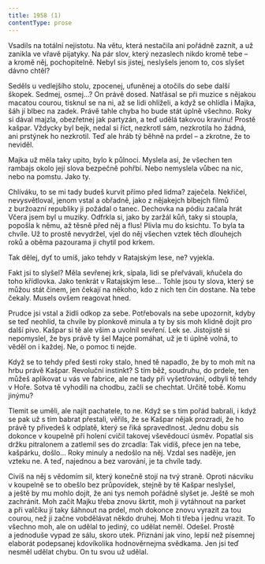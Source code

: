 ```yaml
---
title: 1958 (1)
contentType: prose
---
```


<section>

Vsadils na totální nejistotu. Na větu, která nestačila ani pořádně zaznít, a už zanikla ve vřavě pijatyky. Na pár slov, který nezaslech nikdo kromě tebe – a kromě něj, pochopitelně. Nebyl sis jistej, neslyšels jenom to, cos slyšet dávno chtěl?

Seděls u vedlejšího stolu, zpocenej, ufuněnej a otočils do sebe další škopek. Sedmej, osmej…? On právě dosed. Natřásal se při muzice s nějakou macatou courou, tisknul se na ni, až se lidi ohlíželi, a když se ohlídla i Majka, šáh jí blbec na zadek. Právě tahle chyba ho bude stát úplně všechno. Roky si dával majzla, obezřetnej jak partyzán, a teď udělá takovou kravinu! Prostě kašpar. Vždycky byl bejk, nedal si říct, nezkrotl sám, nezkrotila ho žádná, ani prstýnek ho nezkrotil. Teď ale hráb tý běhně na prdel – a zkrotne, že to neviděl.

Majka už měla taky upito, bylo k půlnoci. Myslela asi, že všechen ten rambajs okolo její slova bezpečně pohřbí. Nebo nemyslela vůbec na nic, nebo na pomstu. Jako ty.

Chlíváku, to se mi tady budeš kurvit přímo před lidma? zaječela. Nekřičel, nevysvětloval, jenom vstal a obřadně, jako z nějakejch blbejch filmů z buržoazní republiky ji požádal o tanec. Dechovka na pódiu začala hrát Včera jsem byl u muziky. Odfrkla si, jako by zaržál kůň, taky si stoupla, popošla k němu, až těsně před něj a flus! Plivla mu do ksichtu. To byla ta chvíle. Už to prostě nevydržel, vjel do něj všechen vztek těch dlouhejch roků a oběma pazourama ji chytil pod krkem.

Tak dělej, dyť to umíš, jako tehdy v Ratajským lese, ne? vyjekla.

Fakt jsi to slyšel? Měla sevřenej krk, sípala, lidi se přeřvávali, kňučela do toho křídlovka. Jako tenkrát v Ratajským lese… Tohle jsou ty slova, který se můžou stát činem, jen čekají na někoho, kdo z nich ten čin dostane. Na tebe čekaly. Musels ovšem reagovat hned.

Prudce jsi vstal a židli odkop za sebe. Potřebovals na sebe upozornit, kdyby se teď neohlíd, ta chvíle by plonkově minula a ty by sis moh klidně dojít pro další pivo. Kašpar si tě ale všim a uvolnil sevření. Lek se. Jistojistě si nepomyslel, že bys právě ty šel Majce pomáhat, už je ti úplně volná, to věděl on i každej. Ne, o pomoc ti nejde.

Když se to tehdy před šesti roky stalo, hned tě napadlo, že by to moh mít na hrbu právě Kašpar. Revoluční instinkt? S tím běž, soudruhu, do prdele, ten můžeš aplikovat u vás ve fabrice, ale ne tady při vyšetřování, odbyli tě tehdy v Hoře. Sotva tě vyhodili na chodbu, začli se chechtat. Určitě tobě. Komu jinýmu?

Tlemit se uměli, ale najít pachatele, to ne. Když se s tim pořád babrali, i když se pak už s tím babrat přestali, věřils, že se Kašpar nějak prozradí, že ho právě ty přivedeš k odplatě, který se řiká spravedlnost. Jednu dobu sis dokonce v koupelně při holení cvičil takovej vševědoucí úsměv. Popatlal sis držku pitralonem a zatlemil ses do zrcadla: Tak vidíš, přece jen na tebe, kašpárku, došlo… Roky minuly a nedošlo na něj. Vzdal ses naděje, jen vzteku ne. A teď, najednou a bez varování, je ta chvíle tady.

Civíš na něj s vědomím sil, který konečně stojí na tvý straně. Oproti nácviku v koupelně se to obešlo bez průpovídek, stejně by tě Kašpar neslyšel, a ještě by mu mohlo dojít, že ani tys nemoh pořádně slyšet je. Ještě se moh zachránit. Moh začít Majku třeba znovu škrtit, moh ji vytáhnout na parket a při valčíku jí taky šáhnout na prdel, moh dokonce znovu vyrazit za tou courou, než ji začne vobdělávat někdo druhej. Moh ti třeba i jednu vrazit. To všechno moh, ale on udělal to jediný, co udělat neměl. Odešel. Prostě a jednoduše vypad ze sálu, skoro utek. Přiznání jak víno, lepší než písemnej elaborát podepsanej kdovíkolika hodnověrnejma svědkama. Jen jsi teď nesměl udělat chybu. On tu svou už udělal.

</section>
